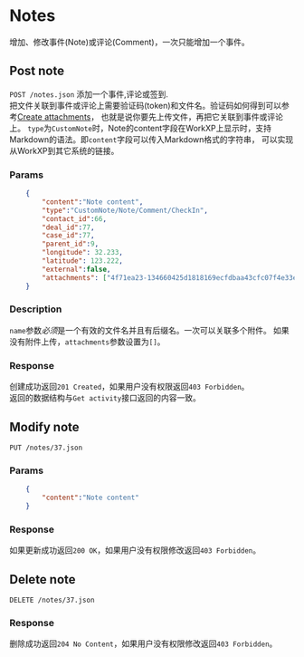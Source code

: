 # Notes
增加、修改事件(Note)或评论(Comment)，一次只能增加一个事件。

## Post note
`POST /notes.json` 添加一个事件,评论或签到.  
把文件关联到事件或评论上需要验证码(token)和文件名。验证码如何得到可以参考[Create attachments](https://github.com/yuanping/workxp-api/blob/master/sections/attachments.md)，
也就是说你要先上传文件，再把它关联到事件或评论上。
`type`为`CustomNote`时，Note的content字段在WorkXP上显示时，支持Markdown的语法。即`content`字段可以传入Markdown格式的字符串，
可以实现从WorkXP到其它系统的链接。
### Params

```json
	{    
		"content":"Note content",
		"type":"CustomNote/Note/Comment/CheckIn",
		"contact_id":66,
		"deal_id":77,
		"case_id":77,
		"parent_id":9,
		"longitude": 32.233,
		"latitude": 123.222,
		"external":false,
		"attachments": ["4f71ea23-134660425d1818169ecfdbaa43cfc07f4e33ef4c"]
	}	
```

### Description
`name`参数*必须*是一个有效的文件名并且有后缀名。一次可以关联多个附件。
如果没有附件上传，`attachments`参数设置为`[]`。

### Response
创建成功返回`201 Created`，如果用户没有权限返回`403 Forbidden`。  
返回的数据结构与`Get activity`接口返回的内容一致。

## Modify note
`PUT /notes/37.json`

### Params

```json
	{
		"content":"Note content"
	}
```


### Response
如果更新成功返回`200 OK`，如果用户没有权限修改返回`403 Forbidden`。

## Delete note
`DELETE /notes/37.json`

### Response
删除成功返回`204 No Content`，如果用户没有权限修改返回`403 Forbidden`。

